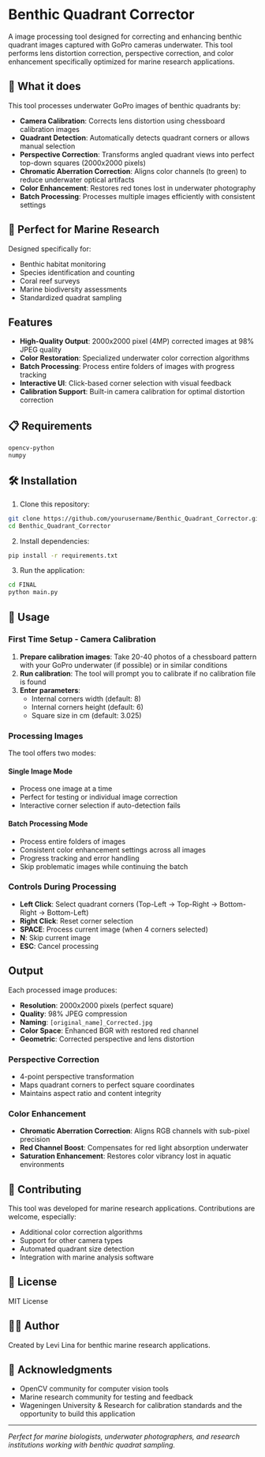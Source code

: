 # Benthic Quadrant Corrector

A image processing tool designed for correcting and enhancing benthic quadrant images captured with GoPro cameras underwater. This tool performs lens distortion correction, perspective correction, and color enhancement specifically optimized for marine research applications.

## 🌊 What it does

This tool processes underwater GoPro images of benthic quadrants by:

- **Camera Calibration**: Corrects lens distortion using chessboard calibration images
- **Quadrant Detection**: Automatically detects quadrant corners or allows manual selection
- **Perspective Correction**: Transforms angled quadrant views into perfect top-down squares (2000x2000 pixels)
- **Chromatic Aberration Correction**: Aligns color channels (to green) to reduce underwater optical artifacts
- **Color Enhancement**: Restores red tones lost in underwater photography
- **Batch Processing**: Processes multiple images efficiently with consistent settings

## 🔬 Perfect for Marine Research

Designed specifically for:
- Benthic habitat monitoring
- Species identification and counting
- Coral reef surveys
- Marine biodiversity assessments
- Standardized quadrat sampling

## Features

- **High-Quality Output**: 2000x2000 pixel (4MP) corrected images at 98% JPEG quality
- **Color Restoration**: Specialized underwater color correction algorithms
- **Batch Processing**: Process entire folders of images with progress tracking
- **Interactive UI**: Click-based corner selection with visual feedback
- **Calibration Support**: Built-in camera calibration for optimal distortion correction

## 📋 Requirements

```txt
opencv-python
numpy
```

## 🛠️ Installation

1. Clone this repository:
```bash
git clone https://github.com/yourusername/Benthic_Quadrant_Corrector.git
cd Benthic_Quadrant_Corrector
```

2. Install dependencies:
```bash
pip install -r requirements.txt
```

3. Run the application:
```bash
cd FINAL
python main.py
```

## 📖 Usage

### First Time Setup - Camera Calibration

1. **Prepare calibration images**: Take 20-40 photos of a chessboard pattern with your GoPro underwater (if possible) or in similar conditions
2. **Run calibration**: The tool will prompt you to calibrate if no calibration file is found
3. **Enter parameters**: 
   - Internal corners width (default: 8)
   - Internal corners height (default: 6) 
   - Square size in cm (default: 3.025)

### Processing Images

The tool offers two modes:

#### Single Image Mode
- Process one image at a time
- Perfect for testing or individual image correction
- Interactive corner selection if auto-detection fails

#### Batch Processing Mode
- Process entire folders of images
- Consistent color enhancement settings across all images
- Progress tracking and error handling
- Skip problematic images while continuing the batch

### Controls During Processing

- **Left Click**: Select quadrant corners (Top-Left → Top-Right → Bottom-Right → Bottom-Left)
- **Right Click**: Reset corner selection
- **SPACE**: Process current image (when 4 corners selected)
- **N**: Skip current image
- **ESC**: Cancel processing


## Output

Each processed image produces:
- **Resolution**: 2000x2000 pixels (perfect square)
- **Quality**: 98% JPEG compression
- **Naming**: `[original_name]_Corrected.jpg`
- **Color Space**: Enhanced BGR with restored red channel
- **Geometric**: Corrected perspective and lens distortion


### Perspective Correction
- 4-point perspective transformation
- Maps quadrant corners to perfect square coordinates
- Maintains aspect ratio and content integrity

### Color Enhancement
- **Chromatic Aberration Correction**: Aligns RGB channels with sub-pixel precision
- **Red Channel Boost**: Compensates for red light absorption underwater
- **Saturation Enhancement**: Restores color vibrancy lost in aquatic environments

## 🤝 Contributing

This tool was developed for marine research applications. Contributions are welcome, especially:
- Additional color correction algorithms
- Support for other camera types
- Automated quadrant size detection
- Integration with marine analysis software

## 📝 License

MIT License

## 👨‍💻 Author

Created by Levi Lina for benthic marine research applications.

## 🙏 Acknowledgments

- OpenCV community for computer vision tools
- Marine research community for testing and feedback
- Wageningen University & Research for calibration standards and the opportunity to build this application

---

*Perfect for marine biologists, underwater photographers, and research institutions working with benthic quadrat sampling.*

